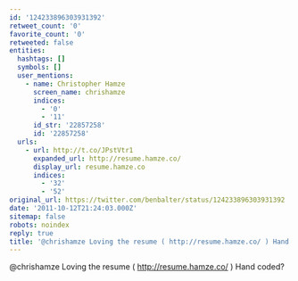 ```yaml
---
id: '124233896303931392'
retweet_count: '0'
favorite_count: '0'
retweeted: false
entities:
  hashtags: []
  symbols: []
  user_mentions:
    - name: Christopher Hamze
      screen_name: chrishamze
      indices:
        - '0'
        - '11'
      id_str: '22857258'
      id: '22857258'
  urls:
    - url: http://t.co/JPstVtr1
      expanded_url: http://resume.hamze.co/
      display_url: resume.hamze.co
      indices:
        - '32'
        - '52'
original_url: https://twitter.com/benbalter/status/124233896303931392
date: '2011-10-12T21:24:03.000Z'
sitemap: false
robots: noindex
reply: true
title: '@chrishamze Loving the resume ( http://resume.hamze.co/ ) Hand coded?'
---
```


@chrishamze Loving the resume ( http://resume.hamze.co/ ) Hand coded?